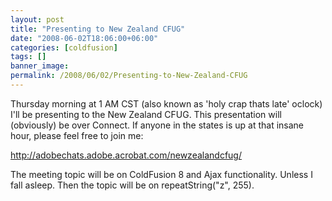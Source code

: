 ```yaml
---
layout: post
title: "Presenting to New Zealand CFUG"
date: "2008-06-02T18:06:00+06:00"
categories: [coldfusion]
tags: []
banner_image: 
permalink: /2008/06/02/Presenting-to-New-Zealand-CFUG
---
```


Thursday morning at 1 AM CST (also known as 'holy crap thats late' oclock) I'll be presenting to the New Zealand CFUG. This presentation will (obviously) be over Connect. If anyone in the states is up at that insane hour, please feel free to join me:

<a href="http://adobechats.adobe.acrobat.com/newzealandcfug/">http://adobechats.adobe.acrobat.com/newzealandcfug/</a>

The meeting topic will be on ColdFusion 8 and Ajax functionality. Unless I fall asleep. Then the topic will be on repeatString("z", 255).